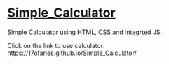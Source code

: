 # [Simple_Calculator](https://17ofaries.github.io/Simple_Calculator/)
Simple Calculator using HTML, CSS and integrted JS.

Click on the link to use calculator: https://17ofaries.github.io/Simple_Calculator/
